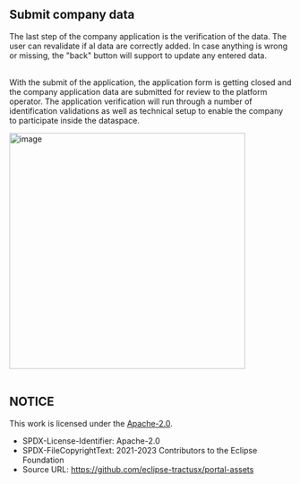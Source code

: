 ## Submit company data

The last step of the company application is the verification of the data.
The user can revalidate if al data are correctly added. In case anything is wrong or missing, the "back" button will support to update any entered data.  
<br>

With the submit of the application, the application form is getting closed and the company application data are submitted for review to the platform operator. The application verification will run through a number of identification validations as well as technical setup to enable the company to participate inside the dataspace.
<br>

<img width="421" alt="image" src="https://user-images.githubusercontent.com/94133633/221656864-588707be-87e0-4e5a-9a9d-5e8824391c1b.png">

<br>
<br>

## NOTICE

This work is licensed under the [Apache-2.0](https://www.apache.org/licenses/LICENSE-2.0).

- SPDX-License-Identifier: Apache-2.0
- SPDX-FileCopyrightText: 2021-2023 Contributors to the Eclipse Foundation
- Source URL: https://github.com/eclipse-tractusx/portal-assets
